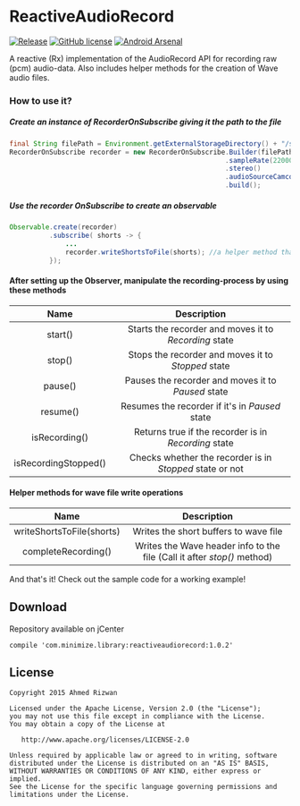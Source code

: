 # ReactiveAudioRecord

[![Release](https://img.shields.io/badge/jCenter-1.0.2-brightgreen.svg)](https://bintray.com/sbrukhanda/maven/FragmentViewPager)
[![GitHub license](https://img.shields.io/badge/license-Apache%20Version%202.0-blue.svg)](https://github.com/sbrukhanda/fragmentviewpager/blob/master/LICENSE.txt)
[![Android Arsenal](https://img.shields.io/badge/Android%20Arsenal-ReactiveAudioRecord-green.svg?style=flat)](https://android-arsenal.com/details/1/2084)

A reactive (Rx) implementation of the AudioRecord API for recording raw (pcm) audio-data. Also includes helper methods for the creation of Wave audio files. 

### How to use it?

##### Create an instance of RecorderOnSubscribe giving it the path to the file
```java
final String filePath = Environment.getExternalStorageDirectory() + "/sample.wav"; //dummy file 
RecorderOnSubscribe recorder = new RecorderOnSubscribe.Builder(filePath)
                                                      .sampleRate(22000)       //by default 44100
                                                      .stereo()                //by default mono
                                                      .audioSourceCamcorder()  //by default MIC
                                                      .build();
```
##### Use the recorder OnSubscribe to create an observable
```java
Observable.create(recorder)
          .subscribe( shorts -> {
              ...
              recorder.writeShortsToFile(shorts); //a helper method that writes the buffers to (wave) file
          });
```

#### After setting up the Observer, manipulate the recording-process by using these methods

| Name | Description |
|:----:|:-----------:|
| start() | Starts the recorder and moves it to *Recording* state |
| stop() | Stops the recorder and moves it to *Stopped* state |
| pause() | Pauses the recorder and moves it to *Paused* state |
| resume() | Resumes the recorder if it's in *Paused* state |
| isRecording() | Returns true if the recorder is in *Recording* state |
| isRecordingStopped() | Checks whether the recorder is in *Stopped* state or not |

#### Helper methods for wave file write operations

| Name | Description |
|:----:|:-----------:|
| writeShortsToFile(shorts) | Writes the short buffers to wave file |
| completeRecording() | Writes the Wave header info to the file (Call it after *stop()* method) |

And that's it! Check out the sample code for a working example!

## Download 
Repository available on jCenter

```Gradle
compile 'com.minimize.library:reactiveaudiorecord:1.0.2'
```

## License 
```
Copyright 2015 Ahmed Rizwan

Licensed under the Apache License, Version 2.0 (the "License");
you may not use this file except in compliance with the License.
You may obtain a copy of the License at

   http://www.apache.org/licenses/LICENSE-2.0

Unless required by applicable law or agreed to in writing, software
distributed under the License is distributed on an "AS IS" BASIS,
WITHOUT WARRANTIES OR CONDITIONS OF ANY KIND, either express or implied.
See the License for the specific language governing permissions and
limitations under the License.
```


